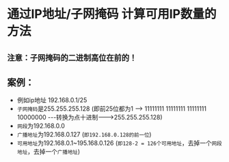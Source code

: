 # 通过IP地址/子网掩码 计算可用IP数量的方法
## `注意：子网掩码的二进制高位在前的！`
## 案例：
- 例如ip地址 192.168.0.1/25
- `子网掩码`是255.255.255.128 (即前25位都为1 --> 11111111 11111111 11111111 10000000 ---转换为点十进制--->255.255.255.128)
- `网段`为192.168.0.0
- `广播地址`为192.168.0.127  (`即192.168.0.128的前一位`)
- `可用地址`为192.168.0.1~195.168.0.126  (`即128-2 = 126个可用地址`，去掉一个`网段地址`，去掉一个`广播地址`)